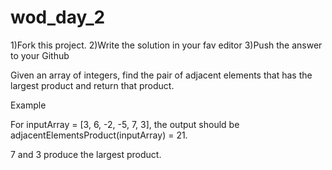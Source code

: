 # wod_day_2

1)Fork this project.
2)Write the solution in your fav editor
3)Push the answer to your Github

Given an array of integers, find the pair of adjacent elements that has the largest product and return that product.

Example

For inputArray = [3, 6, -2, -5, 7, 3], the output should be
adjacentElementsProduct(inputArray) = 21.

7 and 3 produce the largest product.
